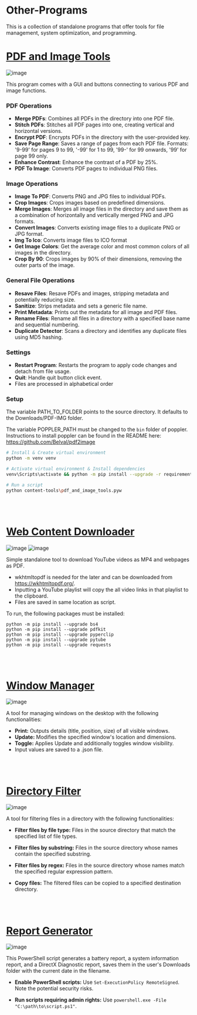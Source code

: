 # Other-Programs

This is a collection of standalone programs that offer tools for file management, system optimization, and programming.

# [PDF and Image Tools](GUI-Applications/pdf_and_image_tools.pyw)

![image](https://github.com/jack-200/other-programs/assets/86848773/71a45eee-b12a-418b-ab6f-77007146ba91)

This program comes with a GUI and buttons connecting to various PDF and image functions.

### PDF Operations

* **Merge PDFs**: Combines all PDFs in the directory into one PDF file.
* **Stitch PDFs**: Stitches all PDF pages into one, creating vertical and horizontal versions.
* **Encrypt PDF**: Encrypts PDFs in the directory with the user-provided key.
* **Save Page Range**: Saves a range of pages from each PDF file. Formats: '9-99' for pages 9 to 99, '-99' for 1 to
  99, '99-' for 99 onwards, '99' for page 99 only.
* **Enhance Contrast**: Enhance the contrast of a PDF by 25%.
* **PDF To Image**: Converts PDF pages to individual PNG files.

### Image Operations

* **Image To PDF**: Converts PNG and JPG files to individual PDFs.
* **Crop Images**: Crops images based on predefined dimensions.
* **Merge Images**: Merges all image files in the directory and save them as a combination of horizontally and
  vertically merged PNG and JPG formats.
* **Convert Images**: Converts existing image files to a duplicate PNG or JPG format.
* **Img To Ico**: Converts image files to ICO format
* **Get Image Colors**: Get the average color and most common colors of all images in the directory.
* **Crop By 90**: Crops images by 90% of their dimensions, removing the outer parts of the image.

### General File Operations

* **Resave Files**: Resave PDFs and images, stripping metadata and potentially reducing size.
* **Sanitize**: Strips metadata and sets a generic file name.
* **Print Metadata**: Prints out the metadata for all image and PDF files.
* **Rename Files**: Rename all files in a directory with a specified base name and sequential numbering.
* **Duplicate Detector**: Scans a directory and identifies any duplicate files using MD5 hashing.

### Settings

* **Restart Program**: Restarts the program to apply code changes and detach from file usage.
* **Quit**: Handle quit button click event.
* Files are processed in alphabetical order

### Setup

The variable PATH_TO_FOLDER points to the source directory. It defaults to the Downloads/PDF-IMG folder.

The variable POPPLER_PATH must be changed to the ```bin``` folder of poppler. Instructions to install poppler can be
found in the README here: https://github.com/Belval/pdf2image

```bash
# Install & Create virtual environment
python -m venv venv

# Activate virtual environment & Install dependencies
venv\Scripts\activate && python -m pip install --upgrade -r requirements.txt

# Run a script
python content-tools\pdf_and_image_tools.pyw
```

<br><br>

# [Web Content Downloader](GUI-Applications/web_content_downloader/web_content_downloader.py)

![image](https://github.com/jack-200/other-programs/assets/86848773/f61602b8-f7b5-4e7f-a7c1-36cd3c115d47)
![image](https://github.com/jack-200/Other-Programs/assets/86848773/3933d1f2-21cb-4f3e-92cc-15de7be5c46b)

Simple standalone tool to download YouTube videos as MP4 and webpages as PDF.

* wkhtmltopdf is needed for the later and can be downloaded from https://wkhtmltopdf.org/.
* Inputting a YouTube playlist will copy the all video links in that playlist to the clipboard.
* Files are saved in same location as script.

To run, the following packages must be installed:

```
python -m pip install --upgrade bs4
python -m pip install --upgrade pdfkit
python -m pip install --upgrade pyperclip
python -m pip install --upgrade pytube
python -m pip install --upgrade requests
```

<br><br>

# [Window Manager](GUI-Applications/window_manager/window_manager.pyw)

![image](https://github.com/jack-200/other-programs/assets/86848773/fdedc72a-0016-46e0-8cb8-ab6aac16fd14)

A tool for managing windows on the desktop with the following functionalities:

* **Print:** Outputs details (title, position, size) of all visible windows.
* **Update:** Modifies the specified window's location and dimensions.
* **Toggle:** Applies Update and additionally toggles window visibility.
* Input values are saved to a .json file.

<br><br>

# [Directory Filter](GUI-Applications/directory_filter.pyw)

![image](https://github.com/jack-200/other-programs/assets/86848773/4d4429af-28c5-4db4-a068-150aab34edf2)

A tool for filtering files in a directory with the following functionalities:

* **Filter files by file type:** Files in the source directory that match the specified list of file types.

* **Filter files by substring:** Files in the source directory whose names contain the specified substring.

* **Filter files by regex:** Files in the source directory whose names match the specified regular expression pattern.

* **Copy files:** The filtered files can be copied to a specified destination directory.

<br><br>

# [Report Generator](shell-scripts/ReportGenerator.ps1)

![image](https://github.com/jack-200/other-programs/assets/86848773/43e68edb-0c8f-4773-a053-147f9e04e3c2)

This PowerShell script generates a battery report, a system information report, and a DirectX Diagnostic report, saves
them in the user's Downloads folder with the current date in the filename.

* **Enable PowerShell scripts:** Use `Set-ExecutionPolicy RemoteSigned`. Note the potential security risks.

* **Run scripts requiring admin rights:** Use `powershell.exe -File "C:\path\to\script.ps1"`.
